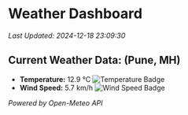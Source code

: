 
# Weather Dashboard

_Last Updated: 2024-12-18 23:09:30_

## Current Weather Data: (Pune, MH)
- **Temperature:** 12.9 °C ![Temperature Badge](https://img.shields.io/badge/Temperature-Low%20Temp-blue)
- **Wind Speed:** 5.7 km/h ![Wind Speed Badge](https://img.shields.io/badge/Wind%20Speed-Low%20Wind-blue)

*Powered by Open-Meteo API*
